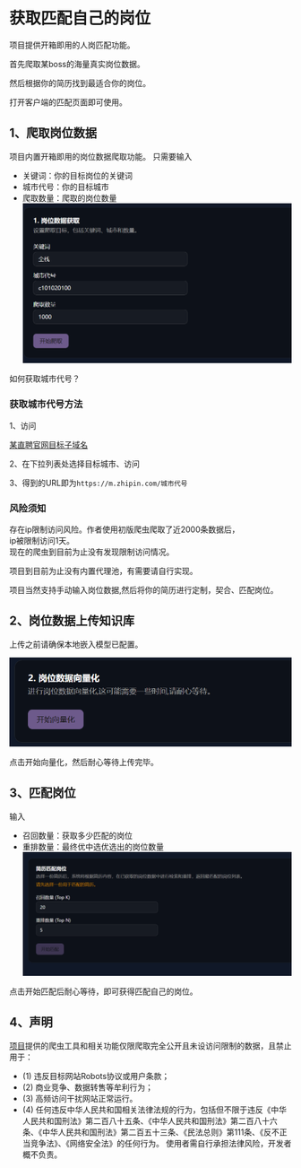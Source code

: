 # 获取匹配自己的岗位

项目提供开箱即用的人岗匹配功能。
<br/>

首先爬取某boss的海量真实岗位数据。
<br/>

然后根据你的简历找到最适合你的岗位。

打开客户端的匹配页面即可使用。

## 1、爬取岗位数据

项目内置开箱即用的岗位数据爬取功能。
只需要输入

- 关键词：你的目标岗位的关键词
- 城市代号：你的目标城市
- 爬取数量：爬取的岗位数量
  ![1751278046075](<image/教程：(四)获取匹配自己的岗位/1751278046075.png>)

如何获取城市代号？

### 获取城市代号方法

1、访问

[某直聘官网目标子域名](https://m.zhipin.com/c101010100/?query=%E5%89%8D%E7%AB%AF)

2、在下拉列表处选择目标城市、访问

3、得到的URL即为`https://m.zhipin.com/城市代号`

### 风险须知

存在ip限制访问风险。作者使用初版爬虫爬取了近2000条数据后，
<br/>
ip被限制访问1天。
<br/>
现在的爬虫到目前为止没有发现限制访问情况。
<br/>

项目到目前为止没有内置代理池，有需要请自行实现。

项目当然支持手动输入岗位数据,然后将你的简历进行定制，契合、匹配岗位。

## 2、岗位数据上传知识库

上传之前请确保本地嵌入模型已配置。

![1751278235176](<image/教程：(四)获取匹配自己的岗位/1751278235176.png>)

点击开始向量化，然后耐心等待上传完毕。

## 3、匹配岗位

输入

- 召回数量：获取多少匹配的岗位
- 重排数量：最终优中选优选出的岗位数量
  ![1751278415782](<image/教程：(四)获取匹配自己的岗位/1751278415782.png>)

点击开始匹配后耐心等待，即可获得匹配自己的岗位。

## 4、声明

[项目](https://github.com/weicanie/prisma-ai)提供的爬虫工具和相关功能仅限爬取完全公开且未设访问限制的数据，且禁止用于：

- (1) 违反目标网站Robots协议或用户条款；
- (2) 商业竞争、数据转售等牟利行为；
- (3) 高频访问干扰网站正常运行。
- (4) 任何违反中华人民共和国相关法律法规的行为，包括但不限于违反《中华人民共和国刑法》第二百八十五条、《中华人民共和国刑法》第二百八十六条、《中华人民共和国刑法》第二百五十三条、《民法总则》第111条、《反不正当竞争法》、《网络安全法》的任何行为。
  使用者需自行承担法律风险，开发者概不负责。
